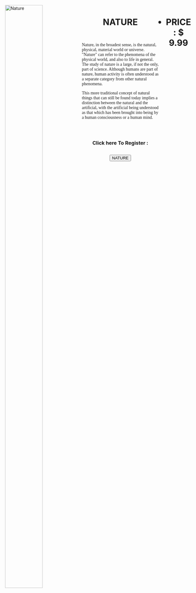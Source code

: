<html>
<title>Nature</title>
<div class="split left">
<div style = "float:left;width:50%">
  <img src="nature.jpeg" alt="Nature" style="width:70%">
</div>
</div>
<style>
body{
background-image: url('background2.jpeg');
background-repeat : no-repeat;
background-attachment : fixed;
background-size : 100% 100%;
}
</style>
<div class="split right">
<div style = "float:left;width:50%">
  <center><h1>NATURE</h1></center> <br>
<p style="font-family:verdana">Nature, in the broadest sense, is the natural, physical, material world or universe. "Nature" can refer to the phenomena of the physical world, and also to life in general. The study of nature is a large, if not the only, part of science. Although humans are part of nature, human activity is often understood as a separate category from other natural phenomena. </p>
<p style="font-family:verdana">This more traditional concept of natural things that can still be found today implies a distinction between the natural and the artificial, with the artificial being understood as that which has been brought into being by a human consciousness or a human mind.</p><br><br><br>
</div>
</div>
 <div class="columns">
 <center><ul class="price">
    <h1><li class="grey">PRICE : $ 9.99</li></h1></center><br><br> 
  </ul>
</div> 
<center><h3><label for="fname">Click here To Register : </label></h3>
<h2><a href="C:\Users\PREETHI\Desktop\WPLAB\registration.html" style="color:black"><input type="button" value="NATURE"/></a></h2></center> </center>

